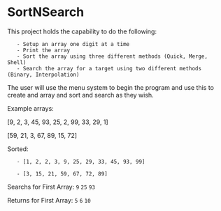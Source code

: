 # SortNSearch

This project holds the capability to do the following:
 ```
    - Setup an array one digit at a time
    - Print the array
    - Sort the array using three different methods (Quick, Merge, Shell)
    - Search the array for a target using two different methods (Binary, Interpolation)
```

The user will use the menu system to begin the program and use this to create and array and sort and search as they wish.

Example arrays:

[9, 2, 3, 45, 93, 25, 2, 99, 33, 29, 1]

[59, 21, 3, 67, 89, 15, 72]

Sorted:
```
   - [1, 2, 2, 3, 9, 25, 29, 33, 45, 93, 99]

   - [3, 15, 21, 59, 67, 72, 89]
```

Searchs for First Array:
`9` `25` `93`

Returns for First Array:
`5` `6` `10`
